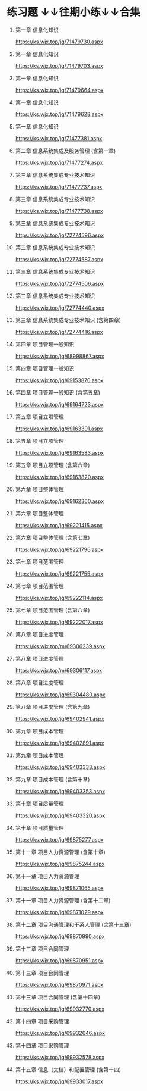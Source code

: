 练习题
↓↓往期小练↓↓合集
===

1. 第一章 信息化知识
    
    https://ks.wjx.top/jq/71479730.aspx
1. 第一章 信息化知识 
    
    https://ks.wjx.top/jq/71479703.aspx
1. 第一章 信息化知识 
    
    https://ks.wjx.top/jq/71479664.aspx
1. 第一章 信息化知识 

    https://ks.wjx.top/jq/71479628.aspx
1. 第一章 信息化知识 
    
    https://ks.wjx.top/jq/71477381.aspx
1.  第二章  信息系统集成及服务管理 (含第一章)

    https://ks.wjx.top/jq/71477274.aspx
1. 第三章  信息系统集成专业技术知识

    https://ks.wjx.top/jq/71477737.aspx
1. 第三章  信息系统集成专业技术知识 

    https://ks.wjx.top/jq/71477738.aspx
1. 第三章  信息系统集成专业技术知识 

    https://ks.wjx.top/jq/72774596.aspx
1. 第三章  信息系统集成专业技术知识 

    https://ks.wjx.top/jq/72774587.aspx
1. 第三章  信息系统集成专业技术知识 

    https://ks.wjx.top/jq/72774506.aspx
1.  第三章  信息系统集成专业技术知识 

    https://ks.wjx.top/jq/72774440.aspx
1.  第三章  信息系统集成专业技术知识 (含第四章)

    https://ks.wjx.top/jq/72774416.aspx
1. 第四章 项目管理一般知识 

    https://ks.wjx.top/jq/68998867.aspx
1. 第四章 项目管理一般知识 

    https://ks.wjx.top/jq/69153870.aspx
1. 第四章 项目管理一般知识 (含第五章)
    
    https://ks.wjx.top/jq/69164723.aspx
1. 第五章 项目立项管理 

    https://ks.wjx.top/jq/69163391.aspx
1. 第五章 项目立项管理 

    https://ks.wjx.top/jq/69163583.aspx
1. 第五章 项目立项管理 (含第六章)

    https://ks.wjx.top/jq/69163820.aspx
1. 第六章 项目整体管理 

    https://ks.wjx.top/jq/69162360.aspx
1. 第六章 项目整体管理 

    https://ks.wjx.top/jq/69221415.aspx
1. 第六章 项目整体管理 (含第七章)

    https://ks.wjx.top/jq/69221796.aspx
1. 第七章  项目范围管理

    https://ks.wjx.top/jq/69221755.aspx
1. 第七章  项目范围管理 

    https://ks.wjx.top/jq/69222114.aspx
1. 第七章  项目范围管理 (含第八章)

    https://ks.wjx.top/jq/69222017.aspx
1. 第八章  项目进度管理

    https://ks.wjx.top/m/69306239.aspx
1. 第八章  项目进度管理

    https://ks.wjx.top/m/69306117.aspx
1. 第八章  项目进度管理

    https://ks.wjx.top/jq/69304480.aspx    
1. 第八章  项目进度管理 (含第九章)

    https://ks.wjx.top/jq/69402941.aspx
1. 第九章  项目成本管理 

    https://ks.wjx.top/jq/69402891.aspx
1. 第九章  项目成本管理 

    https://ks.wjx.top/jq/69403333.aspx
1. 第九章  项目成本管理 (含第十章)

    https://ks.wjx.top/jq/69403353.aspx
1. 第十章  项目质量管理  

    https://ks.wjx.top/jq/69403320.aspx
1. 第十章  项目质量管理  

    https://ks.wjx.top/jq/69875277.aspx
1. 第十一章  项目人力资源管理 (含第十章)

    https://ks.wjx.top/jq/69875244.aspx
1. 第十一章  项目人力资源管理

    https://ks.wjx.top/jq/69871065.aspx
1. 第十一章  项目人力资源管理 (含第十二章)

    https://ks.wjx.top/jq/69871029.aspx
1. 第十二章  项目沟通管理和干系人管理 (含第十三章)

    https://ks.wjx.top/jq/69870990.aspx
1. 第十三章  项目合同管理

    https://ks.wjx.top/jq/69870951.aspx
1. 第十三章  项目合同管理

    https://ks.wjx.top/jq/69870971.aspx
1. 第十三章  项目合同管理 (含第十四章)

    https://ks.wjx.top/jq/69932770.aspx
1. 第十四章  项目采购管理

    https://ks.wjx.top/jq/69932646.aspx
1. 第十四章  项目采购管理

    https://ks.wjx.top/jq/69932578.aspx
1.  第十五章  信息（文档）和配置管理 (含第十四)

    https://ks.wjx.top/jq/69933017.aspx